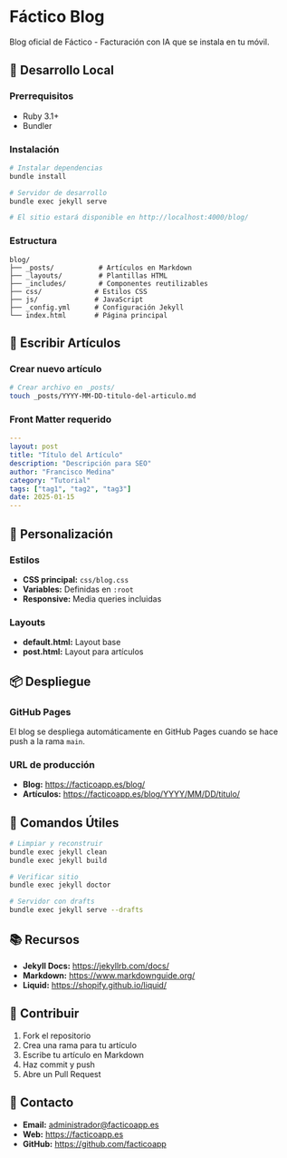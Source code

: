 # Fáctico Blog

Blog oficial de Fáctico - Facturación con IA que se instala en tu móvil.

## 🚀 Desarrollo Local

### Prerrequisitos
- Ruby 3.1+
- Bundler

### Instalación
```bash
# Instalar dependencias
bundle install

# Servidor de desarrollo
bundle exec jekyll serve

# El sitio estará disponible en http://localhost:4000/blog/
```

### Estructura
```
blog/
├── _posts/           # Artículos en Markdown
├── _layouts/         # Plantillas HTML
├── _includes/        # Componentes reutilizables
├── css/             # Estilos CSS
├── js/              # JavaScript
├── _config.yml      # Configuración Jekyll
└── index.html       # Página principal
```

## 📝 Escribir Artículos

### Crear nuevo artículo
```bash
# Crear archivo en _posts/
touch _posts/YYYY-MM-DD-titulo-del-articulo.md
```

### Front Matter requerido
```yaml
---
layout: post
title: "Título del Artículo"
description: "Descripción para SEO"
author: "Francisco Medina"
category: "Tutorial"
tags: ["tag1", "tag2", "tag3"]
date: 2025-01-15
---
```

## 🎨 Personalización

### Estilos
- **CSS principal:** `css/blog.css`
- **Variables:** Definidas en `:root`
- **Responsive:** Media queries incluidas

### Layouts
- **default.html:** Layout base
- **post.html:** Layout para artículos

## 📦 Despliegue

### GitHub Pages
El blog se despliega automáticamente en GitHub Pages cuando se hace push a la rama `main`.

### URL de producción
- **Blog:** https://facticoapp.es/blog/
- **Artículos:** https://facticoapp.es/blog/YYYY/MM/DD/titulo/

## 🔧 Comandos Útiles

```bash
# Limpiar y reconstruir
bundle exec jekyll clean
bundle exec jekyll build

# Verificar sitio
bundle exec jekyll doctor

# Servidor con drafts
bundle exec jekyll serve --drafts
```

## 📚 Recursos

- **Jekyll Docs:** https://jekyllrb.com/docs/
- **Markdown:** https://www.markdownguide.org/
- **Liquid:** https://shopify.github.io/liquid/

## 🤝 Contribuir

1. Fork el repositorio
2. Crea una rama para tu artículo
3. Escribe tu artículo en Markdown
4. Haz commit y push
5. Abre un Pull Request

## 📧 Contacto

- **Email:** administrador@facticoapp.es
- **Web:** https://facticoapp.es
- **GitHub:** https://github.com/facticoapp
